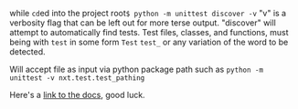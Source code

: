 while `cd`ed into the project root`$ python -m unittest discover -v`  "v" is  a verbosity flag that can be left out for more terse output. "discover" will attempt to automatically find tests. Test files, classes, and functions, must being with `test` in some form `Test` `test_` or any variation of the word to be detected.

Will accept file as input via python package path such as `python -m unittest -v nxt.test.test_pathing`

Here's a [link to the docs](https://docs.python.org/2.7/library/unittest.html), good luck.


